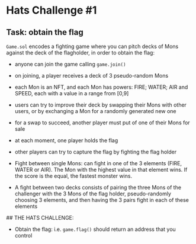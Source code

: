 # Hats Challenge #1

## Task: obtain the flag

`Game.sol` encodes a fighting game where you can pitch decks of Mons against the deck of the flagholder, in order to obtain the flag:

- anyone can join the game calling `game.join()`
- on joining, a player receives a deck of 3 pseudo-random Mons
- each Mon is an NFT, and each Mon has powers: FIRE; WATER; AIR and SPEED, each with a value in a range from [0,9]
- users can try to improve their deck by swapping their Mons with other users, or by exchanging a Mon for a randomly generated new one
- for a swap to succeed, another player must put of one of their Mons for sale

- at each moment, one player holds the flag
- other players can try to capture the flag by fighting the flag holder
- Fight between single Mons: can fight in one of the 3 elements (FIRE, WATER or AIR). The Mon with the highest value in that element wins. If the score is the equal, the fastest monster wins.
- A fight between two decks consists of pairing the three Mons of the challenger with the 3 Mons of the flag holder, pseudo-randomly choosing 3 elements, and then having the 3 pairs fight in each of these elements

## THE HATS CHALLENGE:

- Obtain the flag: i.e. `game.flag()` should return an address that you control
